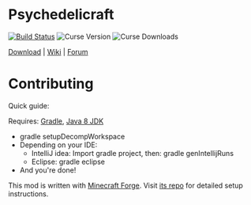 Psychedelicraft
============

[![Build Status](https://drone.io/github.com/Ivorforce/Psychedelicraft/status.png)](https://drone.io/github.com/Ivorforce/Psychedelicraft/latest)
![Curse Version](http://cf.way2muchnoise.eu/versions/224601_latest.svg)
![Curse Downloads](http://cf.way2muchnoise.eu/full_224601_downloads.svg)

[Download](https://mods.curse.com/mc-mods/minecraft/224601-psychedelicraft) | [Wiki](http://minecraft-psychedelicraft.wikia.com) | [Forum](http://www.minecraftforum.net/topic/563257-172-ivorius-mods-drugs-statues-flags-boxes-of-doom-hamsters/) 

Contributing
============

Quick guide:

Requires: [Gradle](https://gradle.org), [Java 8 JDK](http://www.oracle.com/technetwork/java/javase/downloads/index.html)
* gradle setupDecompWorkspace
* Depending on your IDE:
  * IntelliJ idea: Import gradle project, then: gradle genIntellijRuns
  * Eclipse: gradle eclipse
* And you're done!

This mod is written with [Minecraft Forge](http://www.minecraftforge.net/). Visit [its repo](https://github.com/MinecraftForge/MinecraftForge) for detailed setup instructions.
